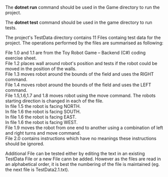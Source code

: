 The **dotnet run** command should be used in the Game directory to run the project.

The **dotnet test** command should be used in the game directory  to run tests.

The project's TestData directory contains 11 Files containg test data for the project. The operations performed by the files are summarised as following:

File 1.0 and 1.1 are from the Toy Robot Game – Backend (C#) coding exercise sheet.   
File 1.2 places wall around robot's position and tests if the robot could be moved in the position of the walls.    
File 1.3 moves robot around the bounds of the field and uses the RIGHT command.    
File 1.4 moves robot around the bounds of the field and uses the LEFT command.    
File 1.5,1.6,1.7 and 1.8 moves robot using the move command. The robots starting direction is changed in each of the file.    
In file 1.5 the robot is facing NORTH.   
In file 1.6 the robot is facing SOUTH.  
In file 1.6 the robot is facing EAST.  
In file 1.6 the robot is facing WEST.  
File 1.9 moves the robot from one end to another using a combination of left and right turns and move command.    
File 2.0 contains instructions which have no meanings these instructions should be ignored.  

Additional File can be tested either by editing the text in an existing TestData File or a new File cann be added. However as the files are read
in an alphabetical order, it is best the numbering of the file is maintained (eg. the next file is TestData2.1.txt).
